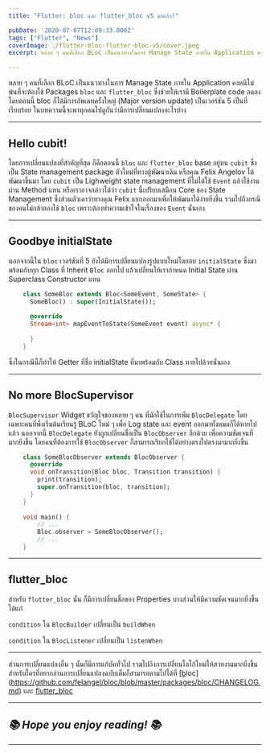 ```yaml
---
title: "Flutter: bloc และ flutter_bloc v5 มาแล้ว!"

pubDate: '2020-07-07T12:09:33.000Z'
tags: ["Flutter", "News"]
coverImage: ./flutter-bloc-flutter-bloc-v5/cover.jpeg
excerpt: หลาย ๆ คนที่เลือก BLoC เป็นแนวทางในการ Manage State ภายใน Application คงหนีไม่พ้นที่จะต้องใช้ Packages bloc และ flutter_bloc ซึ่งช่วยให้เรามี Boilerplate code ลดลง โดยตอนนี้ bloc ก็ได้มีการอัพเดทครั้งใหญ่ (Major version update) เป็นเวอร์ชัน 5 เป็นที่เรียบร้อย ในบทความนี้จะพาทุกคนไปดูกันว่ามีการเปลี่ยนแปลงอะไรบ้าง

---
```


หลาย ๆ คนที่เลือก BLoC เป็นแนวทางในการ Manage State ภายใน Application คงหนีไม่พ้นที่จะต้องใช้ Packages `bloc` และ `flutter_bloc` ซึ่งช่วยให้เรามี Boilerplate code ลดลง โดยตอนนี้ bloc ก็ได้มีการอัพเดทครั้งใหญ่ (Major version update) เป็นเวอร์ชัน 5 เป็นที่เรียบร้อย ในบทความนี้จะพาทุกคนไปดูกันว่ามีการเปลี่ยนแปลงอะไรบ้าง

---

## Hello cubit!

โดยการเปลี่ยนแปลงที่สำคัญที่สุด ก็คือตอนนี้ `bloc` และ `flutter_bloc` base อยู่บน `cubit` ซึ่งเป็น State management package ตัวใหม่ที่ทางผู้พัฒนาเดิม หรือคุณ 
Felix Angelov ได้พัฒนาขึ้นมา โดย `cubit` เป็น Lighweight state management ที่ไม่ได้ใช้ `Event` แล้วใช้งานผ่าน Method แทน หรือเราอาจกล่าวได้ว่า `cubit` นี้เปรียบเสมือน Core ของ State Management ซึ่งส่วนตัวเดาว่าทางคุณ Felix แยกออกมาเพื่อให้พัฒนาได้ง่ายยิ่งขึ้น รวมไปถึงกรณีของคนไม่กล้าลองใช้ `bloc` เพราะต้องทำความเข้าใจในเรื่องของ `Event` นั่นเอง

---

## Goodbye initialState

นอกจากนี้ใน `bloc` เวอร์ชันที่ 5 ยังได้มีการเปลี่ยนแปลงรูปแบบใหม่โดยลบ `initialState` ซึ่งมาพร้อมกับทุก Class ที่ Inherit `Bloc` ออกไป แล้วเปลี่ยนให้เรากำหนด Initial State ผ่าน Superclass Constructor แทน

```dart
    class SomeBloc extends Bloc<SomeEvent, SomeState> {
      SomeBloc() : super(InitialState());
    
      @override
      Stream<int> mapEventToState(SomeEvent event) async* {
    
      }
    }
```

ซึ่งในกรณีนี้ก็ทำให้ Getter ที่ชื่อ initialState ที่มาพร้อมกับ Class หายไปด้วยนั่นเอง

---

## No more BlocSupervisor

`BlocSupervisor` Widget ขวัญใจของหลาย ๆ คน ที่มักใช้ในการเพิ่ม `BlocDelegate` โดยเฉพาะคนที่พึ่งเริ่มต้นเรียนรู้ BLoC ใหม่ ๆ เพื่อ Log state และ event ออกมาทั้งหมดก็ได้หายไปแล้ว นอกจากนี้ `BlocDelegate` ยังถูกเปลี่ยนชื่อเป็น `BlocObserver` อีกด้วย เพื่อความชัดเจนที่มากยิ่งขึ้น โดยคนที่ต้องการใช้ `BlocObserver` ก็สามารถเรียกใช้ได้อย่างตรงไปตรงมามากยิ่งขึ้น

```dart
    class SomeBlocObserver extends BlocObserver {
      @override
      void onTransition(Bloc bloc, Transition transition) {
        print(transition);
        super.onTransition(bloc, transition);
      }
    }
    
    void main() {
    	// ...
        Bloc.observer = SomeBlocObserver();
        // ...
    }
```
---

## flutter_bloc

สำหรับ `flutter_bloc` นั้น ก็มีการเปลี่ยนชื่อของ Properties บางส่วนให้มีความชัดเจนมากยิ่งขึ้น ได้แก่

`condition` ใน `BlocBuilder` เปลี่ยนเป็น `buildWhen`

`condition` ใน `BlocListener` เปลี่ยนเป็น `listenWhen`

---

ส่วนการเปลี่ยนแปลงอื่น ๆ นั้นก็มีการแก้บัคทั่วไป รวมไปถึงการเปลี่ยนโลโก้ใหม่ให้สวยงามมากยิ่งขึ้น สำหรับใครที่อยากอ่านการเปลี่ยนแปลงฉบับเต็มก็สามารถตามไปได้ที่ [[b](https://github.com/felangel/bloc/blob/master/packages/bloc/CHANGELOG.md)loc](https://github.com/felangel/bloc/blob/master/packages/bloc/CHANGELOG.md) และ [flutter_bloc](https://github.com/felangel/bloc/blob/master/packages/flutter_bloc/CHANGELOG.md)

---

## *📚 Hope you enjoy reading! 📚*

---
